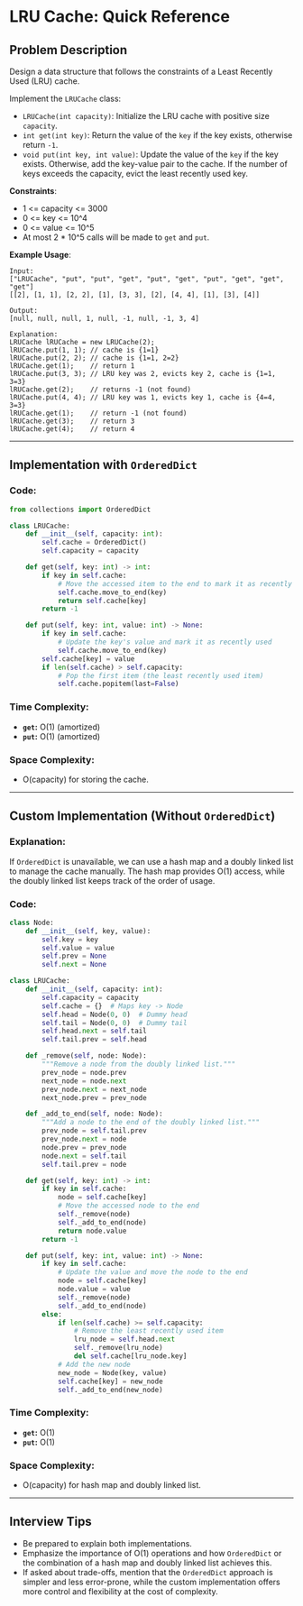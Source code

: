# LRU Cache: Quick Reference

## Problem Description

Design a data structure that follows the constraints of a Least Recently Used (LRU) cache.

Implement the `LRUCache` class:

- `LRUCache(int capacity)`: Initialize the LRU cache with positive size `capacity`.
- `int get(int key)`: Return the value of the `key` if the key exists, otherwise return `-1`.
- `void put(int key, int value)`: Update the value of the `key` if the key exists. Otherwise, add the key-value pair to the cache. If the number of keys exceeds the capacity, evict the least recently used key.

**Constraints**:
- 1 <= capacity <= 3000
- 0 <= key <= 10^4
- 0 <= value <= 10^5
- At most 2 * 10^5 calls will be made to `get` and `put`.

**Example Usage**:
```plaintext
Input:
["LRUCache", "put", "put", "get", "put", "get", "put", "get", "get", "get"]
[[2], [1, 1], [2, 2], [1], [3, 3], [2], [4, 4], [1], [3], [4]]

Output:
[null, null, null, 1, null, -1, null, -1, 3, 4]

Explanation:
LRUCache lRUCache = new LRUCache(2);
lRUCache.put(1, 1); // cache is {1=1}
lRUCache.put(2, 2); // cache is {1=1, 2=2}
lRUCache.get(1);    // return 1
lRUCache.put(3, 3); // LRU key was 2, evicts key 2, cache is {1=1, 3=3}
lRUCache.get(2);    // returns -1 (not found)
lRUCache.put(4, 4); // LRU key was 1, evicts key 1, cache is {4=4, 3=3}
lRUCache.get(1);    // return -1 (not found)
lRUCache.get(3);    // return 3
lRUCache.get(4);    // return 4
```

---

## Implementation with `OrderedDict`

### Code:
```python
from collections import OrderedDict

class LRUCache:
    def __init__(self, capacity: int):
        self.cache = OrderedDict()
        self.capacity = capacity

    def get(self, key: int) -> int:
        if key in self.cache:
            # Move the accessed item to the end to mark it as recently used
            self.cache.move_to_end(key)
            return self.cache[key]
        return -1

    def put(self, key: int, value: int) -> None:
        if key in self.cache:
            # Update the key's value and mark it as recently used
            self.cache.move_to_end(key)
        self.cache[key] = value
        if len(self.cache) > self.capacity:
            # Pop the first item (the least recently used item)
            self.cache.popitem(last=False)
```

### Time Complexity:
- **`get`:** O(1) (amortized)
- **`put`:** O(1) (amortized)

### Space Complexity:
- O(capacity) for storing the cache.

---

## Custom Implementation (Without `OrderedDict`)

### Explanation:
If `OrderedDict` is unavailable, we can use a hash map and a doubly linked list to manage the cache manually. The hash map provides O(1) access, while the doubly linked list keeps track of the order of usage.

### Code:
```python
class Node:
    def __init__(self, key, value):
        self.key = key
        self.value = value
        self.prev = None
        self.next = None

class LRUCache:
    def __init__(self, capacity: int):
        self.capacity = capacity
        self.cache = {}  # Maps key -> Node
        self.head = Node(0, 0)  # Dummy head
        self.tail = Node(0, 0)  # Dummy tail
        self.head.next = self.tail
        self.tail.prev = self.head

    def _remove(self, node: Node):
        """Remove a node from the doubly linked list."""
        prev_node = node.prev
        next_node = node.next
        prev_node.next = next_node
        next_node.prev = prev_node

    def _add_to_end(self, node: Node):
        """Add a node to the end of the doubly linked list."""
        prev_node = self.tail.prev
        prev_node.next = node
        node.prev = prev_node
        node.next = self.tail
        self.tail.prev = node

    def get(self, key: int) -> int:
        if key in self.cache:
            node = self.cache[key]
            # Move the accessed node to the end
            self._remove(node)
            self._add_to_end(node)
            return node.value
        return -1

    def put(self, key: int, value: int) -> None:
        if key in self.cache:
            # Update the value and move the node to the end
            node = self.cache[key]
            node.value = value
            self._remove(node)
            self._add_to_end(node)
        else:
            if len(self.cache) >= self.capacity:
                # Remove the least recently used item
                lru_node = self.head.next
                self._remove(lru_node)
                del self.cache[lru_node.key]
            # Add the new node
            new_node = Node(key, value)
            self.cache[key] = new_node
            self._add_to_end(new_node)
```

### Time Complexity:
- **`get`:** O(1)
- **`put`:** O(1)

### Space Complexity:
- O(capacity) for hash map and doubly linked list.

---

## Interview Tips
- Be prepared to explain both implementations.
- Emphasize the importance of O(1) operations and how `OrderedDict` or the combination of a hash map and doubly linked list achieves this.
- If asked about trade-offs, mention that the `OrderedDict` approach is simpler and less error-prone, while the custom implementation offers more control and flexibility at the cost of complexity.

